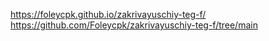 https://foleycpk.github.io/zakrivayuschiy-teg-f/
https://github.com/Foleycpk/zakrivayuschiy-teg-f/tree/main
